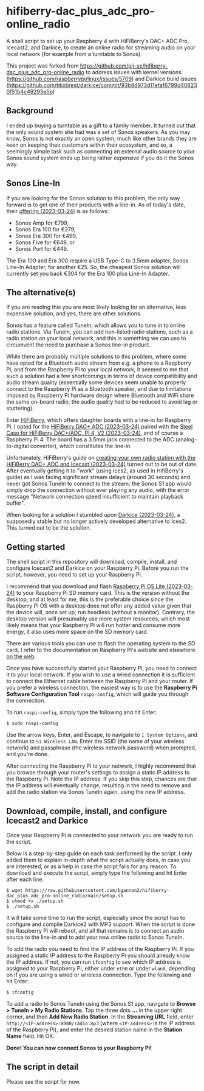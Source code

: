 # hifiberry-dac_plus_adc_pro-online_radio
A shell script to set up your Raspberry 4 with HiFiBerry's DAC+ ADC Pro, Icecast2, and Darkice, to create an online radio for streaming audio on your local network (for example from a turntable to Sonos).

This project was forked from https://github.com/pij-se/hifiberry-dac_plus_adc_pro-online_radio to address issues with kernel versions (https://github.com/raspberrypi/linux/issues/5709) and Darkice build issues (https://github.com/titixbrest/darkice/commit/93b8d973d11efaf6799d406230f51b4c49293e5b)

## Background
I ended up buying a turntable as a gift to a family member. It turned out that the only sound system she had was a set of Sonos speakers. As you may know, Sonos is not exactly an open system; much like other brands they are keen on keeping their customers within their ecosystem, and so, a seemingly simple task such as connecting an external audio source to your Sonos sound system ends up being rather expensive if you do it the Sonos way.

## Sonos Line-In
If you are looking for the Sonos solution to this problem, the only way forward is to get one of their products with a line-in. As of today's date, their [offering (2023-03-24)](https://support.sonos.com/en/article/use-line-in-on-sonos/) is as follows:

- Sonos Amp for €799,
- Sonos Era 100 for €279,
- Sonos Era 300 for €499,
- Sonos Five for €649, or
- Sonos Port for €449.

The Era 100 and Era 300 require a USB Type-C to 3.5mm adapter, Sonos Line-In Adapter, for another €25. So, the cheapest Sonos solution will currently set you back €304 for the Era 100 plus Line-In Adapter.

## The alternative(s)
If you are reading this you are most likely looking for an alternative, less expensive solution, and yes, there are other solutions.

Sonos has a feature called TuneIn, which allows you to tune in to online radio stations. Via TuneIn, you can add non-listed radio stations, such as a radio station on your local network, and this is something we can use to circumvent the need to purchase a Sonos line-in product.

While there are probably multiple solutions to this problem, where some have opted for a Bluetooth audio stream from e.g. a phone to a Raspberry Pi, and from the Raspberry Pi to your local network, it seemed to me that such a solution had a few shortcomings in terms of device compatibility and audio stream quality (essentially some devices seem unable to properly connect to the Raspberry Pi as a Bluetooth speaker, and due to limitations imposed by Raspberry Pi hardware design where Bluetooth and WiFi share the same on-board radio, the audio quality had to be reduced to avoid lag or stuttering).

Enter [HiFiBerry](https://www.hifiberry.com/), which offers daughter boards with a line-in for Raspberry Pi. I opted for the [HiFiBerry DAC+ ADC (2023-03-24)](https://www.hifiberry.com/shop/boards/hifiberry-dac-adc/) paired with the [Steel Case for HiFiBerry DAC+/ADC, PI 4, V2 (2023-03-24)](https://www.hifiberry.com/shop/cases/steel-case-for-hifiberry-dac-pi-4/), and of course a Raspberry Pi 4. The board has a 3.5mm jack connected to the ADC (analog-to-digital converter), which constitutes the line-in.

Unfortunately, HiFiBerry's guide on [creating your own radio station with the HiFiBerry DAC+ ADC and Icecast (2023-03-24)](https://www.hifiberry.com/docs/projects/create-your-own-radio-station-with-the-hifiberry-dac-adc-and-icecast/) turned out to be out of date. After eventually getting it to "work" (using Ices2, as used in HifiBerry's guide) as I was facing significant stream delays (around 30 seconds) and never got Sonos TuneIn to connect to the stream; the Sonos S1 app would simply drop the connection without ever playing any audio, with the error message "Network connection speed insufficient to maintain playback buffer".

When looking for a solution I stumbled upon [Darkice (2023-03-24)](http://www.darkice.org/), a supposedly stable but no longer actively developed alternative to Ices2. This turned out to be the solution.

## Getting started
The shell script in this repository will download, compile, install, and configure Icecast2 and Darkice on your Raspberry Pi. Before you run the script, however, you need to set up your Raspberry Pi.

I recommend that you download and flash [Raspberry Pi OS Lite (2023-03-24)](https://www.raspberrypi.com/software/operating-systems/) to your Raspberry Pi SD memory card. This is the version without the desktop, and at least for me, this is the preferable choice since the Raspberry Pi OS with a desktop does not offer any added value given that the device will, once set up, run headless (without a monitor). Contrary, the desktop version will presumably use more system resources, which most likely means that your Raspberry Pi will run hotter and consume more energy, it also uses more space on the SD memory card.

There are various tools you can use to flash the operating system to the SD card, I refer to the documentation on Raspberry Pi's website and elsewhere [on the web](https://duckduckgo.com/?q=how+to+flash+raspberry+pi+os+to+an+sd+card).

Once you have successfully started your Raspberry Pi, you need to connect it to your local network. If you wish to use a wired connection it is sufficient to connect the Ethernet cable between the Raspberry Pi and your router. If you prefer a wireless connection, the easiest way is to use the **Raspberry Pi Software Configuration Tool** `raspi-config`, which will guide you through the connection.

To run `raspi-config`, simply type the following and hit Enter:
```
$ sudo raspi-config
```

Use the arrow keys, Enter, and Escape, to navigate to `1 System Options`, and continue to `S1 Wireless LAN`. Enter the SSID (the name of your wireless network) and passphrase (the wireless network password) when prompted, and you're done.

After connecting the Raspberry Pi to your network, I highly recommend that you browse through your router's settings to assign a static IP address to the Raspberry Pi. Note the IP address. If you skip this step, chances are that the IP address will eventually change, resulting in the need to remove and add the radio station via Sonos TuneIn again, using the new IP address.

## Download, compile, install, and configure Icecast2 and Darkice
Once your Raspberry Pi is connected to your network you are ready to run the script.

Below is a step-by-step guide on each task performed by the script. I only added them to explain in-depth what the script actually does, in case you are interested, or as a help in case the script fails for any reason. To download and execute the script, simply type the following and hit Enter after each line:
```
$ wget https://raw.githubusercontent.com/bgannon2/hifiberry-dac_plus_adc_pro-online_radio/main/setup.sh
$ chmod +x ./setup.sh
$ ./setup.sh
```

It will take some time to run the script, especially since the script has to configure and compile Darkice2 with MP3 support. When the script is done the Raspberry Pi will reboot, and all that remains is to connect an audio source to the line-in and to add your new online radio to Sonos TuneIn.

To add the radio you need to find the IP address of the Raspberry Pi. If you assigned a static IP address to the Raspberry Pi you should already know the IP address. If not, you can run `ifconfig` to see which IP address is assigned to your Raspberry Pi, either under `eth0` or under `wlan0`, depending on if you are using a wired or wireless connection. Type the following and hit Enter:
```
$ ifconfig
```

To add a radio to Sonos TuneIn using the Sonos S1 app, navigate to **Browse > TuneIn > My Radio Stations**. Tap the three dots **...** in the upper right corner, and then **Add New Radio Station**. In the **Streaming URL** field, enter `http://<IP-address>:8000/radio.mp3` (where `<IP-address>` is the IP address of the Raspberry Pi), and enter the desired station name in the **Station Name** field. Hit OK.

**Done! You can now connect Sonos to your Raspberry Pi!**

## The script in detail
Please see the script for now.
